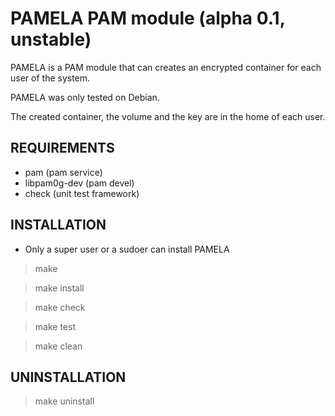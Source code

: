 # PAMELA PAM module (alpha 0.1, unstable)

PAMELA is a PAM module that can creates an encrypted container for each user of the system.

PAMELA was only tested on Debian.

The created container, the volume and the key are in the home of each user.

## REQUIREMENTS

* pam (pam service)
* libpam0g-dev (pam devel)
* check (unit test framework)

## INSTALLATION

* Only a super user or a sudoer can install PAMELA

> make

> make install

> make check

> make test

> make clean

## UNINSTALLATION

> make uninstall

